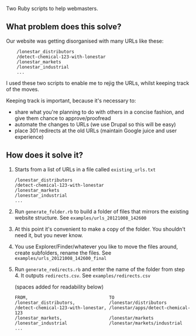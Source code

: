 Two Ruby scripts to help webmasters.

What problem does this solve?
-----------------------------

Our website was getting disorganised with many URLs like these:

        /lonestar_distributors
        /detect-chemical-123-with-lonestar
        /lonestar_markets
        /lonestar_industrial
        ...

I used these two scripts to enable me to rejig the URLs, whilst keeping track of the moves.

Keeping track is important, because it's necessary to:

- share what you're planning to do with others in a concise fashion, and give them chance to approve/proofread
- automate the changes to URLs (we use Drupal so this will be easy)
- place 301 redirects at the old URLs (maintain Google juice and user experience)

How does it solve it?
---------------------

1.  Starts from a list of URLs in a file called `existing_urls.txt`

        /lonestar_distributors
        /detect-chemical-123-with-lonestar
        /lonestar_markets
        /lonestar_industrial
        ...

2.  Run `generate_folder.rb` to build a folder of files that mirrors the existing website structure.  See `examples/urls_20121008_142600`

3.  At this point it's convenient to make a copy of the folder.  You shouldn't need it, but you never know.

4.  You use Explorer/Finder/whatever you like to move the files around, create subfolders, rename the files.  See `examples/urls_20121008_142600_final`

5.  Run `generate_redirects.rb` and enter the name of the folder from step 4.  It outputs `redirects.csv`.  See `examples/redirects.csv`

    (spaces added for readability below)

        FROM,                               TO
        /lonestar_distributors,             /lonestar/distributors
        /detect-chemical-123-with-lonestar, /lonestar/apps/detect-chemical-123
        /lonestar_markets,                  /lonestar/markets
        /lonestar_industrial                /lonestar/markets/industrial
        ...

